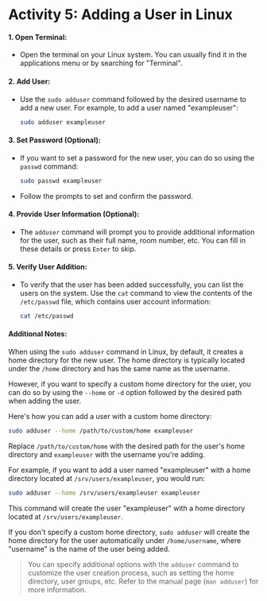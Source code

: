 # Activity 5: Adding a User in Linux

#### 1. Open Terminal:
   - Open the terminal on your Linux system. You can usually find it in the applications menu or by searching for "Terminal".

#### 2. Add User:
   - Use the `sudo adduser` command followed by the desired username to add a new user. For example, to add a user named "exampleuser":
     ```bash
     sudo adduser exampleuser
     ```

#### 3. Set Password (Optional):
   - If you want to set a password for the new user, you can do so using the `passwd` command:
     ```bash
     sudo passwd exampleuser
     ```
   - Follow the prompts to set and confirm the password.

#### 4. Provide User Information (Optional):
   - The `adduser` command will prompt you to provide additional information for the user, such as their full name, room number, etc. You can fill in these details or press `Enter` to skip.

#### 5. Verify User Addition:
   - To verify that the user has been added successfully, you can list the users on the system. Use the `cat` command to view the contents of the `/etc/passwd` file, which contains user account information:
     ```bash
     cat /etc/passwd
     ```

#### Additional Notes:

When using the `sudo adduser` command in Linux, by default, it creates a home directory for the new user. The home directory is typically located under the `/home` directory and has the same name as the username. 

However, if you want to specify a custom home directory for the user, you can do so by using the `--home` or `-d` option followed by the desired path when adding the user.

Here's how you can add a user with a custom home directory:

```bash
sudo adduser --home /path/to/custom/home exampleuser
```

Replace `/path/to/custom/home` with the desired path for the user's home directory and `exampleuser` with the username you're adding.

For example, if you want to add a user named "exampleuser" with a home directory located at `/srv/users/exampleuser`, you would run:

```bash
sudo adduser --home /srv/users/exampleuser exampleuser
```

This command will create the user "exampleuser" with a home directory located at `/srv/users/exampleuser`.

If you don't specify a custom home directory, `sudo adduser` will create the home directory for the user automatically under `/home/username`, where "username" is the name of the user being added.

> You can specify additional options with the `adduser` command to customize the user creation process, such as setting the home directory, user groups, etc. Refer to the manual page (`man adduser`) for more information.